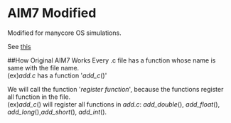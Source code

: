 AIM7 Modified
=================================
Modified for manycore OS simulations.

See [this](http://manycoreos.synology.me/MediaWiki/index.php?title=%EB%B6%84%ED%95%A0%ED%98%95_%EA%B5%AC%EC%A1%B0_%EC%8B%9C%EB%AE%AC%EB%A0%88%EC%9D%B4%EC%85%98)


##How Original AIM7 Works
Every .c file has a function whose name is same with the file name. <br />
(ex)*add.c* has a function '*add\_c*()'

We will call the function '_register function_', because the functions register all function in the file. <br />
(ex)*add\_c*() will register all functions in *add.c*: *add\_double*(), *add\_float*(), *add\_long*(),*add\_short*(), *add\_int*().
